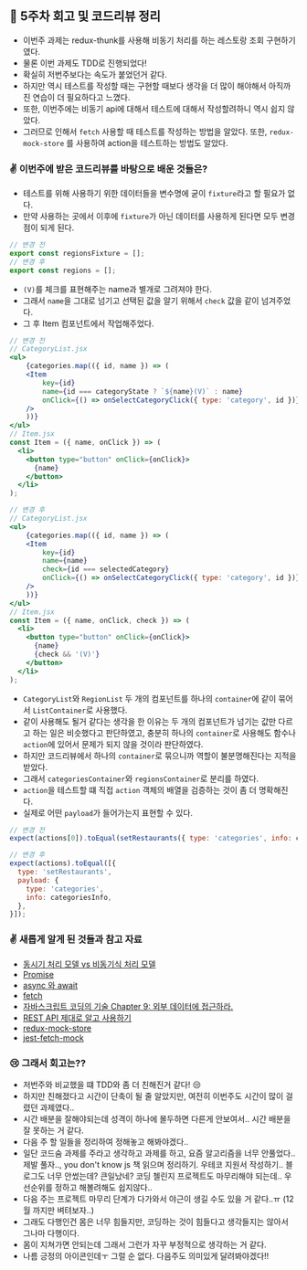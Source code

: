 ## 🚀 5주차 회고 및 코드리뷰 정리
- 이번주 과제는 redux-thunk를 사용해 비동기 처리를 하는 레스토랑 조회 구현하기였다.
- 물론 이번 과제도 TDD로 진행되었다!
- 확실히 저번주보다는 속도가 붙었던거 같다.
- 하지만 역시 테스트를 작성할 때는 구현할 때보다 생각을 더 많이 해야해서 아직까진 연습이 더 필요하다고 느꼈다.
- 또한, 이번주에는 비동기 api에 대해서 테스트에 대해서 작성할려하니 역시 쉽지 않았다.
- 그러므로 인해서 `fetch` 사용할 때 테스트를 작성하는 방법을 알았다. 또한, `redux-mock-store` 를 사용하여 action을 테스트하는 방법도 알았다.

### ✌ 이번주에 받은 코드리뷰를 바탕으로 배운 것들은?

- 테스트를 위해 사용하기 위한 데이터들을 변수명에 굳이 `fixture`라고 할 필요가 없다. 
- 만약 사용하는 곳에서 이후에 `fixture`가 아닌 데이터를 사용하게 된다면 모두 변경점이 되게 된다.

```javascript
// 변경 전
export const regionsFixture = [];
// 변경 후
export const regions = [];
```

- `(V)`를 체크를 표현해주는 name과 별개로 그려져야 한다.
- 그래서 `name`을 그대로 넘기고 선택된 값을 알기 위해서 `check` 값을 같이 넘겨주었다.
- 그 후 Item 컴포넌트에서 작업해주었다.

```jsx
// 변경 전
// CategoryList.jsx
<ul>
    {categories.map(({ id, name }) => (
    <Item
        key={id}
        name={id === categoryState ? `${name}(V)` : name}
        onClick={() => onSelectCategoryClick({ type: 'category', id })}
    />
    ))}
</ul>
// Item.jsx
const Item = ({ name, onClick }) => (
  <li>
    <button type="button" onClick={onClick}>
      {name}
    </button>
  </li>
);

// 변경 후
// CategoryList.jsx
<ul>
    {categories.map(({ id, name }) => (
    <Item
        key={id}
        name={name}
        check={id === selectedCategory}
        onClick={() => onSelectCategoryClick({ type: 'category', id })}
    />
    ))}
</ul>
// Item.jsx
const Item = ({ name, onClick, check }) => (
  <li>
    <button type="button" onClick={onClick}>
      {name}
      {check && '(V)'}
    </button>
  </li>
);
```

- `CategoryList`와 `RegionList` 두 개의 컴포넌트를 하나의 `container`에 같이 묶어서 `ListContainer`로 사용했다.
- 같이 사용해도 될거 같다는 생각을 한 이유는 두 개의 컴포넌트가 넘기는 값만 다르고 하는 일은 비슷했다고 판단하였고, 충분히 하나의 `container`로 사용해도 함수나 `action`에 있어서 문제가 되지 않을 것이라 판단하였다.
- 하지만 코드리뷰에서 하나의 `container`로 묶으니까 역할이 불분명해진다는 지적을 받았다.
- 그래서 `categoriesContainer`와 `regionsContainer`로 분리를 하였다.
- `action`을 테스트할 떄 직접 `action` 객체의 배열을 검증하는 것이 좀 더 명확해진다.
- 실제로 어떤 `payload`가 들어가는지 표현할 수 있다.

```javascript
// 변경 전
expect(actions[0]).toEqual(setRestaurants({ type: 'categories', info: categoriesInfo }));

// 변경 후
expect(actions).toEqual([{
  type: 'setRestaurants',
  payload: {
    type: 'categories',
    info: categoriesInfo,
  },
}]);
```

### ✌ 새롭게 알게 된 것들과 참고 자료
- [동시기 처리 모델 vs 비동기식 처리 모델](https://poiemaweb.com/js-async)
- [Promise](https://developer.mozilla.org/ko/docs/Web/JavaScript/Reference/Global_Objects/Promise)
- [async 와 await](https://ko.javascript.info/async-await)
- [fetch](https://ko.javascript.info/fetch)
- [자바스크립트 코딩의 기술 Chapter 9: 외부 데이터에 접근하라.](https://github.com/saseungmin/reading_books_record_repository/tree/master/%EC%9E%90%EB%B0%94%EC%8A%A4%ED%81%AC%EB%A6%BD%ED%8A%B8%20%EC%BD%94%EB%94%A9%EC%9D%98%20%EA%B8%B0%EC%88%A0/Chapter%209)
- [REST API 제대로 알고 사용하기](https://meetup.toast.com/posts/92)
- [redux-mock-store](https://github.com/reduxjs/redux-mock-store)
- [jest-fetch-mock](https://github.com/jefflau/jest-fetch-mock)

### 😢 그래서 회고는??
- 저번주와 비교했을 떄 TDD와 좀 더 친해진거 같다! 😒
- 하지만 친해졌다고 시간이 단축이 될 줄 알았지만, 여전히 이번주도 시간이 많이 걸렸던 과제였다..
- 시간 배분을 잘해야되는데 성격이 하나에 몰두하면 다른게 안보여서.. 시간 배분을 잘 못하는 거 같다.
- 다음 주 할 일들을 정리하여 정해놓고 해봐야겠다.. 
- 일단 코드숨 과제를 주라고 생각하고 과제를 하고, 요즘 알고리즘을 너무 안풀었다.. 제발 풀자.., you don't know js 책 읽으며 정리하기. 우테코 지원서 작성하기.. 블로그도 너무 안썼는데? 큰일났네? 코딩 첼린지 프로젝트도 마무리해야 되는데.. 우선순위를 정하고 해볼려해도 쉽지않다..
- 다음 주는 프로젝트 마무리 단계가 다가와서 야근이 생길 수도 있을 거 같다..ㅠ (12월 까지만 벼텨보자..)
- 그래도 다행인건 몸은 너무 힘들지만, 코딩하는 것이 힘들다고 생각들지는 않아서 그나마 다행이다.
- 몸이 지쳐가면 안되는데 그래서 그런가 자꾸 부정적으로 생각하는 거 같다. 
- 나름 긍정의 아이콘인데ㅜ 그럴 순 없다. 다음주도 의미있게 달려봐야겠다!!
